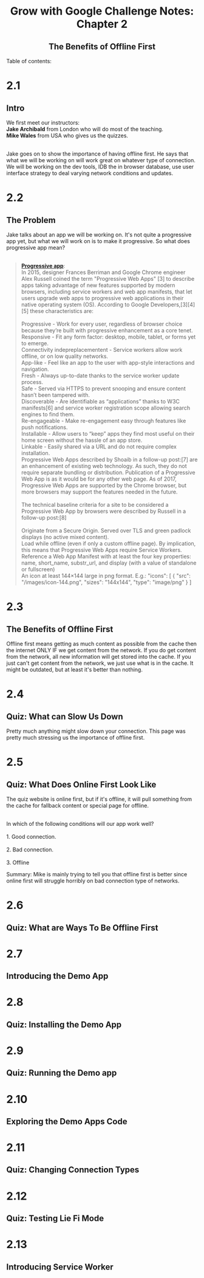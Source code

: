 <center class="main_header"><h1> Grow with Google Challenge Notes: Chapter 2</h1>

<h2>The Benefits of Offline First</h2></center>
<div id="toc">
    Table of contents:
    <ul>
</div>
<div id="contents">
<h1>2.1</h1>
<h2>Intro</h2>

We first meet our instructors:</br>
<b>Jake Archibald</b> from London who will do most of the teaching.</br>
<b>Mike Wales</b> from USA who gives us the quizzes.</br></br>

Jake goes on to show the importance of having offline first.
He says that what we will be working on will work great on whatever
type of connection.
We will be working on the dev tools, IDB the in browser database, use user
interface strategy to deal varying network conditions and updates.

<h1>2.2</h1>
<h2>The Problem</h2>

Jake talks about an app we will be working on. It's not quite a progressive app yet, but what we will work on is to make it progressive. 
So what does progressive app mean?<br><br>
<blockquote>

<b><a href="https://en.wikipedia.org/wiki/Progressive_web_app">Progressive app</a></b>:<br>
In 2015, designer Frances Berriman and Google Chrome engineer Alex Russell coined the term "Progressive Web Apps" [3] to describe apps taking advantage of new features supported by modern browsers, including service workers and web app manifests, that let users upgrade web apps to progressive web applications in their native operating system (OS). According to Google Developers,[3][4][5] these characteristics are:
<br><br>
Progressive - Work for every user, regardless of browser choice because they’re built with progressive enhancement as a core tenet.<br>
Responsive - Fit any form factor: desktop, mobile, tablet, or forms yet to emerge.<br>
Connectivity indepreplacementent - Service workers allow work offline, or on low quality networks.<br>
App-like - Feel like an app to the user with app-style interactions and navigation.<br>
Fresh - Always up-to-date thanks to the service worker update process.<br>
Safe - Served via HTTPS to prevent snooping and ensure content hasn’t been tampered with.<br>
Discoverable - Are identifiable as “applications” thanks to W3C manifests[6] and service worker registration scope allowing search engines to find them.<br>
Re-engageable - Make re-engagement easy through features like push notifications.<br>
Installable - Allow users to “keep” apps they find most useful on their home screen without the hassle of an app store.<br>
Linkable - Easily shared via a URL and do not require complex installation.<br>
Progressive Web Apps described by Shoaib in a follow-up post:[7] are an enhancement of existing web technology. As such, they do not require separate bundling or distribution. Publication of a Progressive Web App is as it would be for any other web page. As of 2017, Progressive Web Apps are supported by the Chrome browser, but more browsers may support the features needed in the future.
<br><br>
The technical baseline criteria for a site to be considered a Progressive Web App by browsers were described by Russell in a follow-up post:[8]<br>
<br>
Originate from a Secure Origin. Served over TLS and green padlock displays (no active mixed content).<br>
Load while offline (even if only a custom offline page). By implication, this means that Progressive Web Apps require Service Workers.<br>
Reference a Web App Manifest with at least the four key properties: name, short_name, substr_url, and display (with a value of standalone or fullscreen)<br>
An icon at least 144×144 large in png format. E.g.: "icons": [ { "src": "/images/icon-144.png", "sizes": "144x144", "type": "image/png" } ]<br>

</blockquote>

<h1>2.3</h1>
<h2>The Benefits of Offline First</h2>
Offline first means getting as much content as possible from the cache then the internet ONLY IF we get content from the network.
If you do get content from the network, all new information will get stored into the cache.
If you just can't get content from the network, we just use what is in the cache. It might be outdated, but at least it's better than nothing.

<h1>2.4</h1>
<h2>Quiz: What can Slow Us Down</h2>

Pretty much anything might slow down your connection.
This page was pretty much stressing us the importance of offline first.

<h1>2.5</h1>
<h2>Quiz: What Does Online First Look Like</h2>

The quiz website is online first, but if it's offline, it will pull something from the cache for fallback content or special page for offline.

<br>In which of the following conditions will our app work well?</br>
<br>1. Good connection. </br>
<br>2. Bad connection. </br>
<br>3. Offline </br>

Summary: Mike is mainly trying to tell you that offline first is better since online first will struggle horribly on bad connection type of networks.

<h1>2.6</h1>
<h2>Quiz: What are Ways To Be Offline First</h2>


<h1>2.7</h1>
<h2>Introducing the Demo App</h2>


<h1>2.8</h1>
<h2>Quiz: Installing the Demo App</h2>


<h1>2.9</h1>
<h2>Quiz: Running the Demo app</h2>

<h1>2.10</h1>
<h2>Exploring the Demo Apps Code</h2>

<h1>2.11</h1>
<h2>Quiz: Changing Connection Types</h2>

<h1>2.12</h1>
<h2>Quiz: Testing Lie Fi Mode</h2>

<h1>2.13</h1>
<h2>Introducing Service Worker</h2>

</div>
</article>
